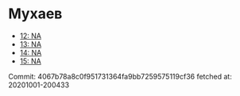 # Мухаев
- [12: NA](12.md)
- [13: NA](13.md)
- [14: NA](14.md)
- [15: NA](15.md)

Commit: 4067b78a8c0f951731364fa9bb7259575119cf36
 fetched at: 20201001-200433
